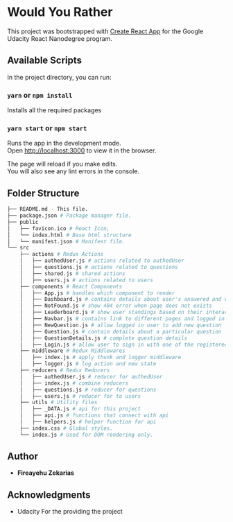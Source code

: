 # Would You Rather

This project was bootstrapped with [Create React App](https://github.com/facebook/create-react-app) for the Google Udacity React Nanodegree program.

## Available Scripts

In the project directory, you can run:

### `yarn` or `npm install`

Installs all the required packages

### `yarn start` or `npm start`

Runs the app in the development mode.<br />
Open [http://localhost:3000](http://localhost:3000) to view it in the browser.

The page will reload if you make edits.<br />
You will also see any lint errors in the console.

## Folder Structure

```bash
├── README.md - This file.
├── package.json # Package manager file.
├── public
│   ├── favicon.ico # React Icon,
│   └── index.html # Base html structure
│   └── manifest.json # Manifest file.
└── src
    ├── actions # Redux Actions
    │   ├── authedUser.js # actions related to authedUser
    │   ├── questions.js # actions related to questions
    │   ├── shared.js # shared actions
    │   ├── users.js # actions related to users
    ├── components # React Components
    │   ├── App.js # handles which component to render
    │   ├── Dashboard.js # contains details about user's answered and unanswered questions
    │   ├── NotFound.js # show 404 error when page does not exists
    │   ├── Leaderboard.js # show user standings based on their interaction with app
    │   ├── Navbar.js # contains link to different pages and logged in user
    │   ├── NewQuestion.js # allow logged in user to add new question
    │   ├── Question.js # contain details about a particular question
    │   ├── QuestionDetails.js # complete question details
    │   ├── Login.js # allow user to sign in with one of the registered user
    ├── middleware # Redux Middlewares
    │   ├── index.js # apply thunk and logger middleware
    │   ├── logger.js # log action and new state
    ├── reducers # Redux Reducers
    │   ├── authedUser.js # reducer for authedUser
    │   ├── index.js # combine reducers
    │   ├── questions.js # reducer for questions
    │   ├── users.js # reducer for to users
    ├── utils # Utility files
    │   ├── _DATA.js # api for this project
    │   ├── api.js # functions that connect with api
    │   ├── helpers.js # helper function for api
    ├── index.css # Global styles.
    └── index.js # Used for DOM rendering only.
```

## Author

- **Fireayehu Zekarias**

## Acknowledgments

- Udacity For the providing the project
